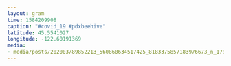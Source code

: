 ```yaml
---
layout: gram
time: 1584209908
caption: "#covid_19 #pdxbeehive"
latitude: 45.5541027
longitude: -122.60191369
media:
- media/posts/202003/89852213_560860634517425_8183375857183976673_n_17943862147326505.jpg
---
```

